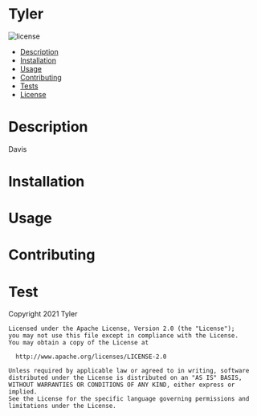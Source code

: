 # Tyler
![license](https://img.shields.io/badge/license-Apache%202.0-blue)
* [Description](#Description)
* [Installation](#Installation)
* [Usage](#Usage)
* [Contributing](#Contributing)
* [Tests](#Tests)
* [License](#License)

# Description
Davis
# Installation
# Usage
# Contributing
# Test
Copyright 2021 Tyler

    Licensed under the Apache License, Version 2.0 (the "License");
    you may not use this file except in compliance with the License.
    You may obtain a copy of the License at
 
      http://www.apache.org/licenses/LICENSE-2.0
 
    Unless required by applicable law or agreed to in writing, software
    distributed under the License is distributed on an "AS IS" BASIS,
    WITHOUT WARRANTIES OR CONDITIONS OF ANY KIND, either express or implied.
    See the License for the specific language governing permissions and
    limitations under the License.
